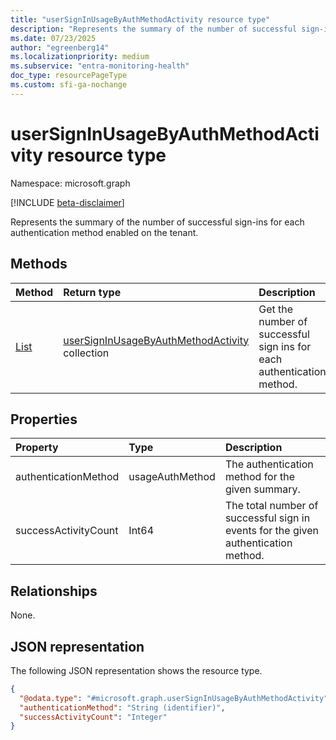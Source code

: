 ```yaml
---
title: "userSignInUsageByAuthMethodActivity resource type"
description: "Represents the summary of the number of successful sign-ins for each authentication method enabled on the tenant."
ms.date: 07/23/2025
author: "egreenberg14"
ms.localizationpriority: medium
ms.subservice: "entra-monitoring-health"
doc_type: resourcePageType
ms.custom: sfi-ga-nochange
---
```


# userSignInUsageByAuthMethodActivity resource type

Namespace: microsoft.graph

[!INCLUDE [beta-disclaimer](../../includes/beta-disclaimer.md)]

Represents the summary of the number of successful sign-ins for each authentication method enabled on the tenant.


## Methods
|Method|Return type|Description|
|:---|:---|:---|
|[List](../api/authenticationmethodsroot-usersigninsbyauthmethodsummary.md)|[userSignInUsageByAuthMethodActivity](../resources/usersigninusagebyauthmethodactivity.md) collection|Get the number of successful sign ins for each authentication method.|

## Properties
|Property|Type|Description|
|:---|:---|:---|
|authenticationMethod|usageAuthMethod|The authentication method for the given summary. |
|successActivityCount|Int64|The total number of successful sign in events for the given authentication method.|

## Relationships
None.

## JSON representation
The following JSON representation shows the resource type.
<!-- {
  "blockType": "resource",
  "keyProperty": "authenticationMethod",
  "@odata.type": "microsoft.graph.userSignInUsageByAuthMethodActivity",
  "openType": false
}
-->
``` json
{
  "@odata.type": "#microsoft.graph.userSignInUsageByAuthMethodActivity",
  "authenticationMethod": "String (identifier)",
  "successActivityCount": "Integer"
}
```

